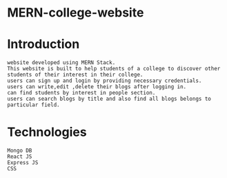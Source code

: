 # MERN-college-website

# Introduction
    website developed using MERN Stack.
    This website is built to help students of a college to discover other students of their interest in their college.
    users can sign up and login by providing necessary credentials.
    users can write,edit ,delete their blogs after logging in.
    can find students by interest in people section.
    users can search blogs by title and also find all blogs belongs to particular field.
    

# Technologies
    Mongo DB
    React JS
    Express JS
    CSS
    
